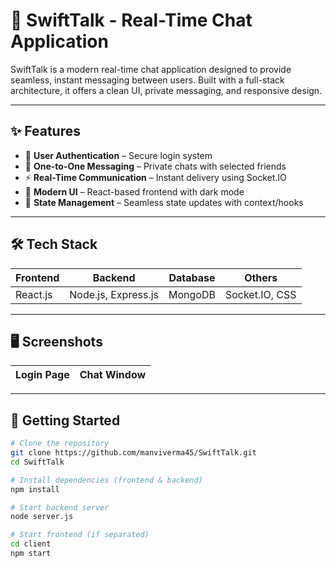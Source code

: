 # 🚀 SwiftTalk - Real-Time Chat Application

SwiftTalk is a modern real-time chat application designed to provide seamless, instant messaging between users. Built with a full-stack architecture, it offers a clean UI, private messaging, and responsive design.

---

## ✨ Features

- 🔐 **User Authentication** – Secure login system
- 💬 **One-to-One Messaging** – Private chats with selected friends
- ⚡ **Real-Time Communication** – Instant delivery using Socket.IO
- 🎨 **Modern UI** – React-based frontend with dark mode
- 🧠 **State Management** – Seamless state updates with context/hooks

---

## 🛠️ Tech Stack

| Frontend         | Backend            | Database | Others          |
|------------------|--------------------|----------|------------------|
| React.js         | Node.js, Express.js| MongoDB  | Socket.IO, CSS   |

---

## 🖥️ Screenshots

| Login Page        | Chat Window       |
|-------------------|-------------------|

---

## 🧪 Getting Started

```bash
# Clone the repository
git clone https://github.com/manviverma45/SwiftTalk.git
cd SwiftTalk

# Install dependencies (frontend & backend)
npm install

# Start backend server
node server.js

# Start frontend (if separated)
cd client
npm start
